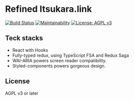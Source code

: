 # Refined Itsukara.link
[![Build Status](https://travis-ci.com/neet/refined-itsukara-link.svg?branch=master)](https://travis-ci.com/neet/refined-itsukara-link)
[![Maintainability](https://api.codeclimate.com/v1/badges/cb0ea5f83783975442db/maintainability)](https://codeclimate.com/github/neet/refined-itsukara-link/maintainability)
[![License: AGPL v3](https://img.shields.io/badge/License-AGPL%20v3-blue.svg)](https://www.gnu.org/licenses/agpl-3.0)

## Teck stacks
- React with Hooks
- Fully-typed redux, using TypeScript FSA and Redux Saga
- WAI-ARIA powers screen reader compatibility.
- Styled-components powers gorgeous design.

## License
AGPL v3 or later
